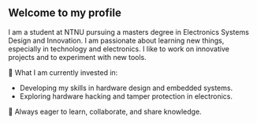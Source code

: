 ## Welcome to my profile

I am a student at NTNU pursuing a masters degree in Electronics Systems Design and Innovation.
I am passionate about learning new things, especially in technology and electronics.
I like to work on innovative projects and to experiment with new tools.

🚀 What I am currently invested in:

- Developing my skills in hardware design and embedded systems.
- Exploring hardware hacking and tamper protection in electronics.

🌱 Always eager to learn, collaborate, and share knowledge.

<!--
**SindreKvam/SindreKvam** is a ✨ _special_ ✨ repository because its `README.md` (this file) appears on your GitHub profile.

Here are some ideas to get you started:

- 🔭 I’m currently working on ...
- 🌱 I’m currently learning ...
- 👯 I’m looking to collaborate on ...
- 🤔 I’m looking for help with ...
- 💬 Ask me about ...
- 📫 How to reach me: ...
- 😄 Pronouns: ...
- ⚡ Fun fact: ...
-->
